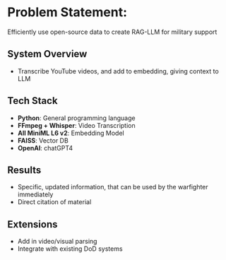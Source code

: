 # Problem Statement:
Efficiently use open-source data to create RAG-LLM for military support

## System Overview
- Transcribe YouTube videos, and add to embedding, giving context to LLM

## Tech Stack
- **Python**: General programming language
- **FFmpeg + Whisper**: Video Transcription
- **All MiniML L6 v2**: Embedding Model
- **FAISS**: Vector DB
- **OpenAI**: chatGPT4

## Results
- Specific, updated information, that can be used by the warfighter immediately
- Direct citation of material

## Extensions
- Add in video/visual parsing
- Integrate with existing DoD systems
